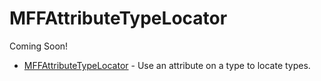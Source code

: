 # MFFAttributeTypeLocator

Coming Soon!

- [MFFAttributeTypeLocator](../../api/MavFiFoundation.SourceGenerators.TypeLocators.MFFAttributeTypeLocator.yml) - Use an attribute on a type to locate types.
